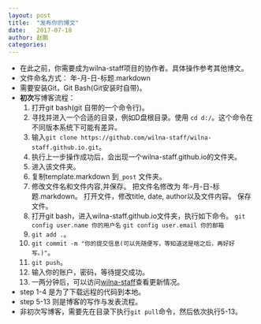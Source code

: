 ```yaml
---
layout: post
title:  "发布你的博文"
date:   2017-07-18
author: 赵鹏
categories: 
---
```


* 在此之前，你需要成为wilna-staff项目的协作者。具体操作参考其他博文。
* 文件命名方式： 年-月-日-标题.markdown
* 需要安装Git，Git Bash(Git安装时自带)。
* **初次**写博客流程：
  1. 打开git bash(git 自带的一个命令行)。
  2. 寻找并进入一个合适的目录，例如D盘根目录。使用 `cd d:/`。这个命令在不同版本系统下可能有差异。
  3. 输入`git clone https://github.com/wilna-staff/wilna-staff.github.io.git`。
  4. 执行上一步操作成功后，会出现一个wilna-staff.github.io的文件夹。
  5. 进入该文件夹。
  6. 复制template.markdown 到`_post` 文件夹。
  7. 修改文件名和文件内容,并保存。
     把文件名修改为 年-月-日-标题.markdown。
     打开文件，修改title, date, author以及文件内容。
     保存文件。
  8. 打开git bash，进入wilna-staff.github.io文件夹，执行如下命令。
     `git config user.name 你的用户名`
     `git config user.email 你的邮箱`
  9. `git add .`。
  10. `git commit -m "你的提交信息(可以先随便写，等知道这是啥之后，再好好写。)"`。
  11. `git push`。
  12. 输入你的账户，密码，等待提交成功。
  13. 一两分钟后，可以访问[wilna-staff](https://wilna-staff.github.io)查看更新情况。
* step 1-4 是为了下载远程的代码到本地。
* step 5-13 则是博客的写作与发表流程。
* 非初次写博客，需要先在目录下执行`git pull`命令，然后依次执行5-13。
